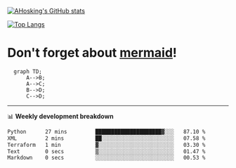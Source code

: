[![AHosking's GitHub stats](https://github-readme-stats.vercel.app/api?username=ahosking&count_private=true&show_icons=true&theme=onedark&hide_rank=true&include_all_commits=true)](https://github.com/ahosking)

[![Top Langs](https://github-readme-stats.vercel.app/api/top-langs/?username=ahosking&layout=compact&theme=onedark)](https://github.com/ahosking)


# Don't forget about [mermaid](https://github.blog/2022-02-14-include-diagrams-markdown-files-mermaid/)!

```mermaid
  graph TD;
      A-->B;
      A-->C;
      B-->D;
      C-->D;
```
-------

📊 **Weekly development breakdown**

<!--START_SECTION:waka-->

```txt
Python      27 mins         █████████████████████▓░░░   87.10 %
XML         2 mins          ██░░░░░░░░░░░░░░░░░░░░░░░   07.58 %
Terraform   1 min           ▓░░░░░░░░░░░░░░░░░░░░░░░░   03.30 %
Text        0 secs          ▒░░░░░░░░░░░░░░░░░░░░░░░░   01.47 %
Markdown    0 secs          ░░░░░░░░░░░░░░░░░░░░░░░░░   00.53 %
```

<!--END_SECTION:waka-->
